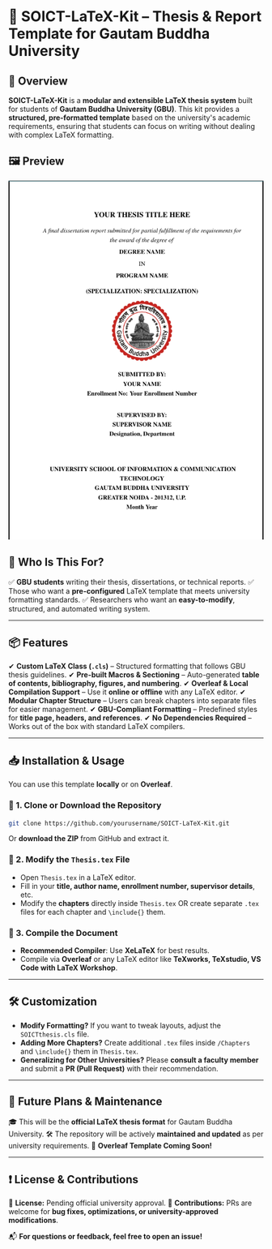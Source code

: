 # 📜 SOICT-LaTeX-Kit – Thesis & Report Template for Gautam Buddha University

## 🚀 Overview

**SOICT-LaTeX-Kit** is a **modular and extensible LaTeX thesis system** built for students of **Gautam Buddha University (GBU)**. This kit provides a **structured, pre-formatted template** based on the university's academic requirements, ensuring that students can focus on writing without dealing with complex LaTeX formatting.

## 🖼️ Preview

![Thesis Template Preview](./Assets/Preview.png)

## 🎯 Who Is This For?

✅ **GBU students** writing their thesis, dissertations, or technical reports.
✅ Those who want a **pre-configured** LaTeX template that meets university formatting standards.
✅ Researchers who want an **easy-to-modify**, structured, and automated writing system.

---

## 📦 Features

✔ **Custom LaTeX Class (`.cls`)** – Structured formatting that follows GBU thesis guidelines.
✔ **Pre-built Macros & Sectioning** – Auto-generated **table of contents, bibliography, figures, and numbering**.
✔ **Overleaf & Local Compilation Support** – Use it **online or offline** with any LaTeX editor.
✔ **Modular Chapter Structure** – Users can break chapters into separate files for easier management.
✔ **GBU-Compliant Formatting** – Predefined styles for **title page, headers, and references**.
✔ **No Dependencies Required** – Works out of the box with standard LaTeX compilers.

---

## 📥 Installation & Usage

You can use this template **locally** or on **Overleaf**.

### 📌 1. Clone or Download the Repository

```bash
git clone https://github.com/yourusername/SOICT-LaTeX-Kit.git
```

Or **download the ZIP** from GitHub and extract it.

### 📌 2. Modify the `Thesis.tex` File

- Open `Thesis.tex` in a LaTeX editor.
- Fill in your **title, author name, enrollment number, supervisor details**, etc.
- Modify the **chapters** directly inside `Thesis.tex` OR create separate `.tex` files for each chapter and `\include{}` them.

### 📌 3. Compile the Document

- **Recommended Compiler**: Use **XeLaTeX** for best results.
- Compile via **Overleaf** or any LaTeX editor like **TeXworks, TeXstudio, VS Code with LaTeX Workshop**.

---

## 🛠️ Customization

- **Modify Formatting?** If you want to tweak layouts, adjust the `SOICTthesis.cls` file.
- **Adding More Chapters?** Create additional `.tex` files inside `/Chapters` and `\include{}` them in `Thesis.tex`.
- **Generalizing for Other Universities?** Please **consult a faculty member** and submit a **PR (Pull Request)** with their recommendation.

---

## 🔄 Future Plans & Maintenance

🎓 This will be the **official LaTeX thesis format** for Gautam Buddha University.
🛠️ The repository will be actively **maintained and updated** as per university requirements.
📌 **Overleaf Template Coming Soon!**

---

## ❗ License & Contributions

📜 **License:** Pending official university approval.
🤝 **Contributions:** PRs are welcome for **bug fixes, optimizations, or university-approved modifications**.

📬 **For questions or feedback, feel free to open an issue!**
